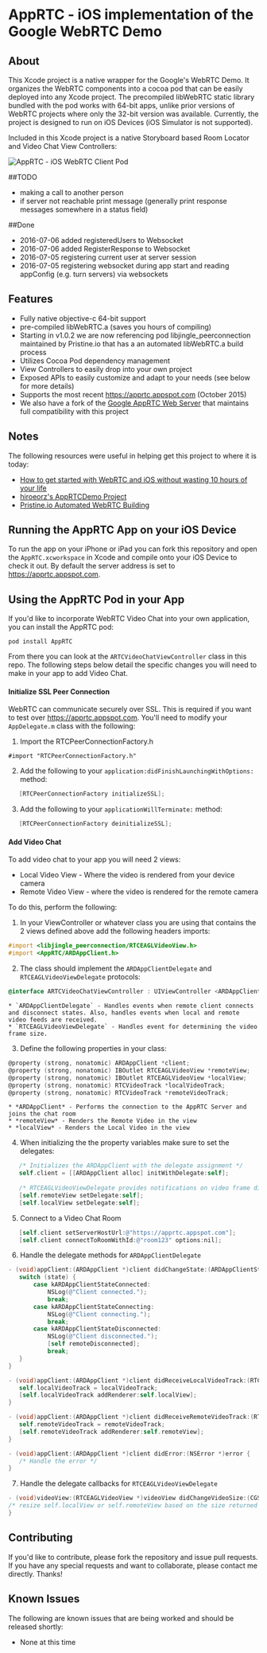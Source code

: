 # AppRTC - iOS implementation of the Google WebRTC Demo

## About
This Xcode project is a native wrapper for the Google's WebRTC Demo. It organizes the WebRTC components into a cocoa pod that can be easily deployed into any Xcode project. The precompiled libWebRTC static library bundled with the pod works with 64-bit apps, unlike prior versions of WebRTC projects where only the 32-bit version was available. Currently, the project is designed to run on iOS Devices (iOS Simulator is not supported).

Included in this Xcode project is a native Storyboard based Room Locator and Video Chat View Controllers:

![AppRTC - iOS WebRTC Client Pod](./screenshots/screenshots.jpg "AppRTC iOS WebRTC App")

##TODO
- making a call to another person
- if server not reachable print message (generally print response messages somewhere in a status field)

##Done
- 2016-07-06 added registeredUsers to Websocket 
- 2016-07-06 added RegisterResponse to Websocket
- 2016-07-05 registering current user at server session
- 2016-07-05 registering websocket during app start and reading appConfig (e.g. turn servers) via websockets

## Features
* Fully native objective-c 64-bit support
* pre-compiled libWebRTC.a (saves you hours of compiling)
* Starting in v1.0.2 we are now referencing pod libjingle_peerconnection maintained by Pristine.io that has a an automated libWebRTC.a build process
* Utilizes Cocoa Pod dependency management
* View Controllers to easily drop into your own project
* Exposed APIs to easily customize and adapt to your needs (see below for more details)
* Supports the most recent https://apprtc.appspot.com (October 2015)
* We also have a fork of the [Google AppRTC Web Server](https://github.com/ISBX/apprtc-server) that maintains full compatibility with this project

## Notes
The following resources were useful in helping get this project to where it is today:
* [How to get started with WebRTC and iOS without wasting 10 hours of your life](http://ninjanetic.com/how-to-get-started-with-webrtc-and-ios-without-wasting-10-hours-of-your-life/)
* [hiroeorz's AppRTCDemo Project](https://github.com/hiroeorz/AppRTCDemo)
* [Pristine.io Automated WebRTC Building](http://tech.pristine.io/automated-webrtc-building/)

## Running the AppRTC App on your iOS Device
To run the app on your iPhone or iPad you can fork this repository and open the `AppRTC.xcworkspace` in Xcode and compile onto your iOS Device to check it out. By default the server address is set to https://apprtc.appspot.com.

## Using the AppRTC Pod in your App
If you'd like to incorporate WebRTC Video Chat into your own application, you can install the AppRTC pod:
```
pod install AppRTC
```
From there you can look at the `ARTCVideoChatViewController` class in this repo. The following steps below detail the specific changes you will need to make in your app to add Video Chat.
#### Initialize SSL Peer Connection
WebRTC can communicate securely over SSL. This is required if you want to test over https://apprtc.appspot.com. You'll need to modify your `AppDelegate.m` class with the following:

1. Import the RTCPeerConnectionFactory.h
 ```
#import "RTCPeerConnectionFactory.h"
```

2. Add the following to your `application:didFinishLaunchingWithOptions:` method:
 ```objective-c
    [RTCPeerConnectionFactory initializeSSL];
```

3. Add the following to your `applicationWillTerminate:` method:
 ```objective-c
    [RTCPeerConnectionFactory deinitializeSSL];
```

#### Add Video Chat
To add video chat to your app you will need 2 views:
* Local Video View - Where the video is rendered from your device camera
* Remote Video View - where the video is rendered for the remote camera

To do this, perform the following:

1. In your ViewController or whatever class you are using that contains the 2 views defined above add the following headers imports:
 ```objective-c
#import <libjingle_peerconnection/RTCEAGLVideoView.h>
#import <AppRTC/ARDAppClient.h>
```

2. The class should implement the `ARDAppClientDelegate` and `RTCEAGLVideoViewDelegate` protocols:
 ```objective-c
@interface ARTCVideoChatViewController : UIViewController <ARDAppClientDelegate, RTCEAGLVideoViewDelegate>
```
    * `ARDAppClientDelegate` - Handles events when remote client connects and disconnect states. Also, handles events when local and remote video feeds are received.
    * `RTCEAGLVideoViewDelegate` - Handles event for determining the video frame size.
    
3. Define the following properties in your class:
 ```objective-c
@property (strong, nonatomic) ARDAppClient *client;
@property (strong, nonatomic) IBOutlet RTCEAGLVideoView *remoteView;
@property (strong, nonatomic) IBOutlet RTCEAGLVideoView *localView;
@property (strong, nonatomic) RTCVideoTrack *localVideoTrack;
@property (strong, nonatomic) RTCVideoTrack *remoteVideoTrack;
```
    * *ARDAppClient* - Performs the connection to the AppRTC Server and joins the chat room
    * *remoteView* - Renders the Remote Video in the view
    * *localView* - Renders the Local Video in the view
    
4. When initializing the the property variables make sure to set the delegates:
 ```objective-c
    /* Initializes the ARDAppClient with the delegate assignment */
    self.client = [[ARDAppClient alloc] initWithDelegate:self];
    
    /* RTCEAGLVideoViewDelegate provides notifications on video frame dimensions */
    [self.remoteView setDelegate:self];
    [self.localView setDelegate:self];
```

5. Connect to a Video Chat Room
 ```objective-c
    [self.client setServerHostUrl:@"https://apprtc.appspot.com"];
    [self.client connectToRoomWithId:@"room123" options:nil];
```

6. Handle the delegate methods for `ARDAppClientDelegate`
 ```objective-c
- (void)appClient:(ARDAppClient *)client didChangeState:(ARDAppClientState)state {
    switch (state) {
        case kARDAppClientStateConnected:
            NSLog(@"Client connected.");
            break;
        case kARDAppClientStateConnecting:
            NSLog(@"Client connecting.");
            break;
        case kARDAppClientStateDisconnected:
            NSLog(@"Client disconnected.");
            [self remoteDisconnected];
            break;
    }
}

- (void)appClient:(ARDAppClient *)client didReceiveLocalVideoTrack:(RTCVideoTrack *)localVideoTrack {
    self.localVideoTrack = localVideoTrack;
    [self.localVideoTrack addRenderer:self.localView];
}

- (void)appClient:(ARDAppClient *)client didReceiveRemoteVideoTrack:(RTCVideoTrack *)remoteVideoTrack {
    self.remoteVideoTrack = remoteVideoTrack;
    [self.remoteVideoTrack addRenderer:self.remoteView];
}

- (void)appClient:(ARDAppClient *)client didError:(NSError *)error {
    /* Handle the error */
}
```

7. Handle the delegate callbacks for `RTCEAGLVideoViewDelegate`
 ```objective-c
- (void)videoView:(RTCEAGLVideoView *)videoView didChangeVideoSize:(CGSize)size {
 /* resize self.localView or self.remoteView based on the size returned */
}
```


## Contributing
If you'd like to contribute, please fork the repository and issue pull requests. If you have any special requests and want to collaborate, please contact me directly. Thanks!

## Known Issues
The following are known issues that are being worked and should be released shortly:
* None at this time
